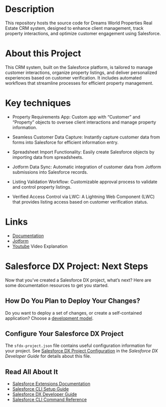 # Description
This repository hosts the source code for Dreams World Properties Real Estate CRM system, designed to enhance client management, track property interactions, and optimize customer engagement using Salesforce.

# About this Project
This CRM system, built on the Salesforce platform, is tailored to manage customer interactions, organize property listings, and deliver personalized experiences based on customer verification. It includes automated workflows that streamline processes for efficient property management.

# Key techniques
- Property Requirements App: Custom app with “Customer” and “Property” objects to oversee client interactions and manage property information.

- Seamless Customer Data Capture: Instantly capture customer data from forms into Salesforce for efficient information entry.

- Spreadsheet Import Functionality: Easily create Salesforce objects by importing data from spreadsheets.

- Jotform Data Sync: Automatic integration of customer data from Jotform submissions into Salesforce records.

- Listing Validation Workflow: Customizable approval process to validate and control property listings.

- Verified Access Control via LWC: A Lightning Web Component (LWC) that provides listing access based on customer verification status.

# Links
- [Documentation](https://github.com/Satya-Rishitha-Narra/Property-Requirements/blob/main/Documentation%20pdf.pdf)
- [Jotform](https://form.jotform.com/242994376991072) 
- [Youtube](https://youtu.be/TgCEhdSzpmc?si=fAsQcIDKloDFKZr8) Video Explanation
# Salesforce DX Project: Next Steps

Now that you’ve created a Salesforce DX project, what’s next? Here are some documentation resources to get you started.

## How Do You Plan to Deploy Your Changes?

Do you want to deploy a set of changes, or create a self-contained application? Choose a [development model](https://developer.salesforce.com/tools/vscode/en/user-guide/development-models).

## Configure Your Salesforce DX Project

The `sfdx-project.json` file contains useful configuration information for your project. See [Salesforce DX Project Configuration](https://developer.salesforce.com/docs/atlas.en-us.sfdx_dev.meta/sfdx_dev/sfdx_dev_ws_config.htm) in the _Salesforce DX Developer Guide_ for details about this file.

## Read All About It

- [Salesforce Extensions Documentation](https://developer.salesforce.com/tools/vscode/)
- [Salesforce CLI Setup Guide](https://developer.salesforce.com/docs/atlas.en-us.sfdx_setup.meta/sfdx_setup/sfdx_setup_intro.htm)
- [Salesforce DX Developer Guide](https://developer.salesforce.com/docs/atlas.en-us.sfdx_dev.meta/sfdx_dev/sfdx_dev_intro.htm)
- [Salesforce CLI Command Reference](https://developer.salesforce.com/docs/atlas.en-us.sfdx_cli_reference.meta/sfdx_cli_reference/cli_reference.htm)
